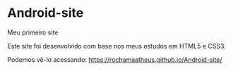 # Android-site
Meu primeiro site

Este site foi desenvolvido com base nos meus estudos em HTML5 e CSS3.

Podemos vê-lo acessando: https://rochamaatheus.github.io/Android-site/
